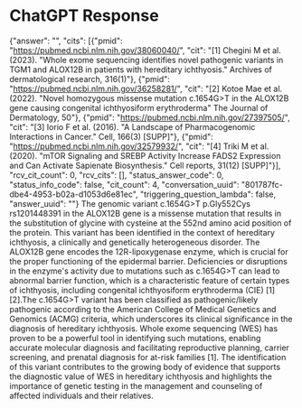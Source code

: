# ChatGPT Response

{"answer": "", "cits": [{"pmid": "https://pubmed.ncbi.nlm.nih.gov/38060040/", "cit": "[1] Chegini M et al. (2023). \"Whole exome sequencing identifies novel pathogenic variants in TGM1 and ALOX12B in patients with hereditary ichthyosis.\" Archives of dermatological research, 316(1)"}, {"pmid": "https://pubmed.ncbi.nlm.nih.gov/36258281/", "cit": "[2] Kotoe Mae et al. (2022). \"Novel homozygous missense mutation c.1654G>T in the ALOX12B gene causing congenital ichthyosiform erythroderma\" The Journal of Dermatology, 50"}, {"pmid": "https://pubmed.ncbi.nlm.nih.gov/27397505/", "cit": "[3] Iorio F et al. (2016). \"A Landscape of Pharmacogenomic Interactions in Cancer.\" Cell, 166(3) [SUPP]"}, {"pmid": "https://pubmed.ncbi.nlm.nih.gov/32579932/", "cit": "[4] Triki M et al. (2020). \"mTOR Signaling and SREBP Activity Increase FADS2 Expression and Can Activate Sapienate Biosynthesis.\" Cell reports, 31(12) [SUPP]"}], "rcv_cit_count": 0, "rcv_cits": [], "status_answer_code": 0, "status_info_code": false, "cit_count": 4, "conversation_uuid": "801787fc-dbe4-4953-b02a-d1053d6e81ec", "triggering_question_lambda": false, "answer_uuid": ""}
The genomic variant c.1654G>T p.Gly552Cys rs1201448391 in the ALOX12B gene is a missense mutation that results in the substitution of glycine with cysteine at the 552nd amino acid position of the protein. This variant has been identified in the context of hereditary ichthyosis, a clinically and genetically heterogeneous disorder. The ALOX12B gene encodes the 12R-lipoxygenase enzyme, which is crucial for the proper functioning of the epidermal barrier. Deficiencies or disruptions in the enzyme's activity due to mutations such as c.1654G>T can lead to abnormal barrier function, which is a characteristic feature of certain types of ichthyosis, including congenital ichthyosiform erythroderma (CIE) [1][2].The c.1654G>T variant has been classified as pathogenic/likely pathogenic according to the American College of Medical Genetics and Genomics (ACMG) criteria, which underscores its clinical significance in the diagnosis of hereditary ichthyosis. Whole exome sequencing (WES) has proven to be a powerful tool in identifying such mutations, enabling accurate molecular diagnosis and facilitating reproductive planning, carrier screening, and prenatal diagnosis for at-risk families [1]. The identification of this variant contributes to the growing body of evidence that supports the diagnostic value of WES in hereditary ichthyosis and highlights the importance of genetic testing in the management and counseling of affected individuals and their relatives.